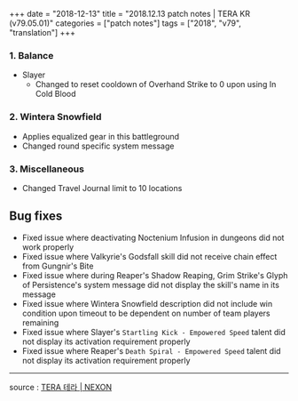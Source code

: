 +++
date = "2018-12-13"
title = "2018.12.13 patch notes | TERA KR (v79.05.01)"
categories = ["patch notes"]
tags = ["2018", "v79", "translation"]
+++

### 1. Balance
- Slayer
  - Changed to reset cooldown of Overhand Strike to 0 upon using In Cold Blood

### 2. Wintera Snowfield
- Applies equalized gear in this battleground
- Changed round specific system message

### 3. Miscellaneous
- Changed Travel Journal limit to 10 locations

## Bug fixes

- Fixed issue where deactivating Noctenium Infusion in dungeons did not work properly
- Fixed issue where Valkyrie's Godsfall skill did not receive chain effect from Gungnir's Bite
- Fixed issue where during Reaper's Shadow Reaping, Grim Strike's Glyph of Persistence's system message did not display the skill's name in its message
- Fixed issue where Wintera Snowfield description did not include win condition upon timeout to be dependent on number of team players remaining
- Fixed issue where Slayer's `Startling Kick - Empowered Speed` talent did not display its activation requirement properly
- Fixed issue where Reaper's `Death Spiral - Empowered Speed` talent did not display its activation requirement properly

----

source : [TERA 테라 | NEXON](http://tera.nexon.com/news/update/view.aspx?n4articlesn=369)

